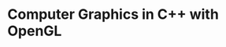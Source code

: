 # Computer Graphics in C++ with OpenGL

<!-- install:
shfmt
shellcheck


give permission to bin
sudo chmod 755 bin/* -->
